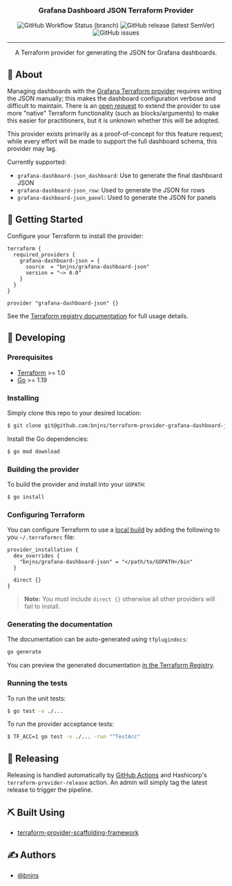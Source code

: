 <div align="center">

### Grafana Dashboard JSON Terraform Provider

![GitHub Workflow Status (branch)](https://img.shields.io/github/actions/workflow/status/bnjns/terraform-provider-grafana-dashboard-json/build.yml?branch=main&style=flat-square)
![GitHub release (latest SemVer)](https://img.shields.io/github/v/release/bnjns/terraform-provider-grafana-dashboard-json?display_name=tag&label=version&sort=semver&style=flat-square)
![GitHub issues](https://img.shields.io/github/issues/bnjns/terraform-provider-grafana-dashboard-json?style=flat-square)

---

A Terraform provider for generating the JSON for Grafana dashboards.
</div>

## 🧐 About

Managing dashboards with the [Grafana Terraform provider][grafana-provider] requires writing the JSON manually; this
makes the dashboard configuration verbose and difficult to maintain. There is an [open request][provider-issue] to
extend the provider to use more "native" Terraform functionality (such as blocks/arguments) to make this easier for
practitioners, but it is unknown whether this will be adopted.

This provider exists primarily as a proof-of-concept for this feature request; while every effort will be made to
support the full dashboard schema, this provider may lag.

Currently supported:

- `grafana-dashboard-json_dashboard`: Use to generate the final dashboard JSON
- `grafana-dashboard-json_row`: Used to generate the JSON for rows
- `grafana-dashboard-json_panel`: Used to generate the JSON for panels

## :checkered_flag: Getting Started

Configure your Terraform to install the provider:

```hcl
terraform {
  required_providers {
    grafana-dashboard-json = {
      source  = "bnjns/grafana-dashboard-json"
      version = "~> 0.0"
    }
  }
}

provider "grafana-dashboard-json" {}
```

See the [Terraform registry documentation](#) for full usage details.

## :wrench: Developing

### Prerequisites

- [Terraform](https://www.terraform.io/downloads.html) >= 1.0
- [Go](https://golang.org/doc/install) >= 1.19

### Installing

Simply clone this repo to your desired location:

```sh
$ git clone git@github.com:bnjns/terraform-provider-grafana-dashboard-json.git
```

Install the Go dependencies:

```sh
$ go mod download
```

### Building the provider

To build the provider and install into your `GOPATH`:

```sh
$ go install
```

### Configuring Terraform

You can configure Terraform to use a [local build](#building-the-provider) by adding the following to
you `~/.terraformrc` file:

```hcl
provider_installation {
  dev_overrides {
    "bnjns/grafana-dashboard-json" = "</path/to/GOPATH>/bin"
  }

  direct {}
}
```

> **Note:** You must include `direct {}` otherwise all other providers will fail to install.

### Generating the documentation

The documentation can be auto-generated using `tfplugindocs`:

```sh
go generate
```

You can preview the generated documentation [in the Terraform Registry][preview-docs].

### Running the tests

To run the unit tests:

```sh
$ go test -v ./...
```

To run the provider acceptance tests:

```sh
$ TF_ACC=1 go test -v ./... -run "^TestAcc"
```

## :rocket: Releasing

Releasing is handled automatically by [GitHub Actions](.github/workflows/release.yml) and
Hashicorp's `terraform-provider-release` action. An admin will simply tag the latest release to trigger the pipeline.

## :pick: Built Using

- [terraform-provider-scaffolding-framework](https://github.com/hashicorp/terraform-provider-scaffolding-framework)

## :writing_hand: Authors

- [@bnjns](https://github.com/bnjns)

[grafana-provider]: https://registry.terraform.io/providers/grafana/grafana
[provider-issue]: https://github.com/grafana/terraform-provider-grafana/issues/299
[preview-docs]: https://registry.terraform.io/tools/doc-preview
